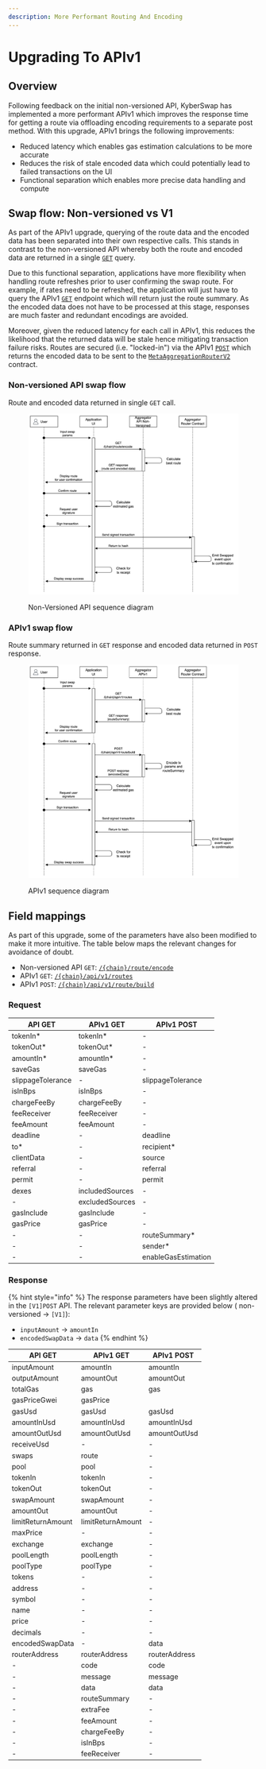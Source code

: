 ```yaml
---
description: More Performant Routing And Encoding
---
```


# Upgrading To APIv1

## Overview

Following feedback on the initial non-versioned API, KyberSwap has implemented a more performant APIv1 which improves the response time for getting a route via offloading encoding requirements to a separate post method. With this upgrade, APIv1 brings the following improvements:

* Reduced latency which enables gas estimation calculations to be more accurate
* Reduces the risk of stale encoded data which could potentially lead to failed transactions on the UI
* Functional separation which enables more precise data handling and compute

## Swap flow: Non-versioned vs V1

As part of the APIv1 upgrade, querying of the route data and the encoded data has been separated into their own respective calls. This stands in contrast to the non-versioned API whereby both the route and encoded data are returned in a single [`GET`](../aggregator-api-specification/evm-swaps.md#chain-route-encode) query.

Due to this functional separation, applications have more flexibility when handling route refreshes prior to user confirming the swap route. For example, if rates need to be refreshed, the application will just have to query the APIv1 [`GET`](../aggregator-api-specification/evm-swaps.md#chain-api-v1-routes) endpoint which will return just the route summary. As the encoded data does not have to be processed at this stage, responses are much faster and redundant encodings are avoided.

Moreover, given the reduced latency for each call in APIv1, this reduces the likelihood that the returned data will be stale hence mitigating transaction failure risks. Routes are secured (i.e. "locked-in") via the APIv1 [`POST`](../aggregator-api-specification/evm-swaps.md#chain-api-v1-route-build) which returns the encoded data to be sent to the [`MetaAggregationRouterV2`](../contracts/aggregator-contract-addresses.md) contract.

### Non-versioned API swap flow

Route and encoded data returned in single `GET` call.

<figure><img src="../../../.gitbook/assets/AggregatorAPI_NV.jpg" alt=""><figcaption><p>Non-Versioned API sequence diagram</p></figcaption></figure>

### APIv1 swap flow

Route summary returned in `GET` response and encoded data returned in `POST` response.

<figure><img src="../../../.gitbook/assets/Aggregator APIv1.jpg" alt=""><figcaption><p>APIv1 sequence diagram</p></figcaption></figure>

## Field mappings

As part of this upgrade, some of the parameters have also been modified to make it more intuitive. The table below maps the relevant changes for avoidance of doubt.

* Non-versioned API `GET`: [`/{chain}/route/encode`](../aggregator-api-specification/evm-swaps.md#chain-route-encode)
* APIv1 `GET`: [`/{chain}/api/v1/routes`](../aggregator-api-specification/evm-swaps.md#chain-api-v1-routes)
* APIv1 `POST`: [`/{chain}/api/v1/route/build`](../aggregator-api-specification/evm-swaps.md#chain-api-v1-route-build)

### Request

| API GET           | APIv1 GET       | APIv1 POST          |
| ----------------- | --------------- | ------------------- |
| tokenIn\*         | tokenIn\*       | -                   |
| tokenOut\*        | tokenOut\*      | -                   |
| amountIn\*        | amountIn\*      | -                   |
| saveGas           | saveGas         | -                   |
| slippageTolerance | -               | slippageTolerance   |
| isInBps           | isInBps         | -                   |
| chargeFeeBy       | chargeFeeBy     | -                   |
| feeReceiver       | feeReceiver     | -                   |
| feeAmount         | feeAmount       | -                   |
| deadline          | -               | deadline            |
| to\*              | -               | recipient\*         |
| clientData        | -               | source              |
| referral          | -               | referral            |
| permit            | -               | permit              |
| dexes             | includedSources | -                   |
| -                 | excludedSources | -                   |
| gasInclude        | gasInclude      | -                   |
| gasPrice          | gasPrice        | -                   |
| -                 | -               | routeSummary\*      |
| -                 | -               | sender\*            |
| -                 | -               | enableGasEstimation |

### Response

{% hint style="info" %}
The response parameters have been slightly altered in the `[V1]POST` API. The relevant parameter keys are provided below ( non-versioned -> `[V1]`):

* `inputAmount` -> `amountIn`
* `encodedSwapData` -> `data`
{% endhint %}

| API GET           | APIv1 GET         | APIv1 POST    |
| ----------------- | ----------------- | ------------- |
| inputAmount       | amountIn          | amountIn      |
| outputAmount      | amountOut         | amountOut     |
| totalGas          | gas               | gas           |
| gasPriceGwei      | gasPrice          |               |
| gasUsd            | gasUsd            | gasUsd        |
| amountInUsd       | amountInUsd       | amountInUsd   |
| amountOutUsd      | amountOutUsd      | amountOutUsd  |
| receiveUsd        | -                 | -             |
| swaps             | route             | -             |
| pool              | pool              | -             |
| tokenIn           | tokenIn           | -             |
| tokenOut          | tokenOut          | -             |
| swapAmount        | swapAmount        | -             |
| amountOut         | amountOut         | -             |
| limitReturnAmount | limitReturnAmount | -             |
| maxPrice          | -                 | -             |
| exchange          | exchange          | -             |
| poolLength        | poolLength        | -             |
| poolType          | poolType          | -             |
| tokens            | -                 | -             |
| address           | -                 | -             |
| symbol            | -                 | -             |
| name              | -                 | -             |
| price             | -                 | -             |
| decimals          | -                 | -             |
| encodedSwapData   | -                 | data          |
| routerAddress     | routerAddress     | routerAddress |
| -                 | code              | code          |
| -                 | message           | message       |
| -                 | data              | data          |
| -                 | routeSummary      | -             |
| -                 | extraFee          | -             |
| -                 | feeAmount         | -             |
| -                 | chargeFeeBy       | -             |
| -                 | isInBps           | -             |
| -                 | feeReceiver       | -             |
